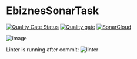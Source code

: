 # EbiznesSonarTask

[![Quality Gate Status](https://sonarcloud.io/api/project_badges/measure?project=MaciejZurek_EbiznesSonarTask&metric=alert_status)](https://sonarcloud.io/summary/new_code?id=MaciejZurek_EbiznesSonarTask)
[![Quality gate](https://sonarcloud.io/api/project_badges/quality_gate?project=MaciejZurek_EbiznesSonarTask)](https://sonarcloud.io/summary/new_code?id=MaciejZurek_EbiznesSonarTask)
[![SonarCloud](https://sonarcloud.io/images/project_badges/sonarcloud-black.svg)](https://sonarcloud.io/summary/new_code?id=MaciejZurek_EbiznesSonarTask)

![image](https://github.com/MaciejZurek/EbiznesSonarTask/assets/52419260/780617de-418a-41e2-9b5c-94ed161dfbea)

Linter is running after commit:
![linter](https://github.com/MaciejZurek/EbiznesSonarTask/assets/52419260/20046499-32af-4377-8440-76039e9fafe4)
